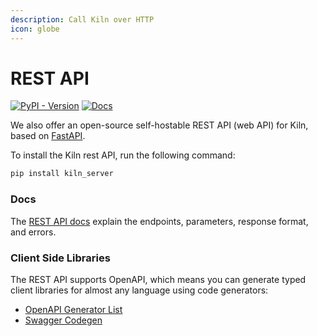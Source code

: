 ```yaml
---
description: Call Kiln over HTTP
icon: globe
---
```


# REST API

[![PyPI - Version](https://img.shields.io/pypi/v/kiln-server.svg?logo=pypi&label=PyPI&logoColor=gold)](https://pypi.org/project/kiln-server/) [![Docs](https://img.shields.io/badge/docs-OpenAPI-blue)](https://kiln-ai.github.io/Kiln/kiln_server_openapi_docs/index.html)

We also offer an open-source self-hostable REST API (web API) for Kiln, based on [FastAPI](https://fastapi.tiangolo.com).

To install the Kiln rest API, run the following command:

```bash
pip install kiln_server
```

### Docs

The [REST API docs](https://kiln-ai.github.io/Kiln/kiln_server_openapi_docs/index.html) explain the endpoints, parameters, response format, and errors.

### Client Side Libraries

The REST API supports OpenAPI, which means you can generate typed client libraries for almost any language using code generators:

* [OpenAPI Generator List](https://openapi-generator.tech/docs/generators/)
* [Swagger Codegen](https://github.com/swagger-api/swagger-codegen)
